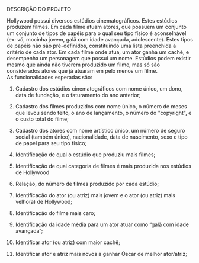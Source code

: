 DESCRIÇÃO DO PROJETO
 
  Hollywood possui diversos estúdios cinematográficos. Estes estúdios produzem filmes. Em cada filme atuam atores, que possuem um conjunto um conjunto de tipos de papéis para o qual seu tipo físico é aconselhável (ex: vó, mocinha jovem, galã com idade avançada, adolescente). Estes tipos de papéis não são pré-definidos, constituindo uma lista preenchida a critério de cada ator. Em cada filme onde atua, um ator ganha um cachê, e desempenha um personagem que possui um nome. Estúdios podem existir mesmo que ainda não tiverem produzido um filme, mas só são considerados atores que já atuaram em pelo menos um filme.  
As funcionalidades esperadas são:

1. Cadastro dos estúdios cinematográficos com nome único, um dono, data de fundação, e o faturamento do ano anterior;

2. Cadastro dos filmes produzidos com nome único, o número de meses que levou sendo feito, o ano de lançamento, o número do "copyright", e o custo total do filme;

3. Cadastro dos atores com nome artístico único, um número de seguro social (também único), nacionalidade, data de nascimento, sexo e tipo de papel para seu tipo físico;

4. Identificação de qual o estúdio que produziu mais filmes;

5. Identificação de qual categoria de filmes é mais produzida nos estúdios de Hollywood
6. Relação, do número de filmes produzido por cada estúdio;

7. Identificação do ator (ou atriz) mais jovem e o ator (ou atriz) mais velho(a) de Hollywood;

8. Identificação do filme mais caro;

9. Identificação da idade média para um ator atuar como “galã com idade avançada”;

10. Identificar ator (ou atriz) com maior cachê;

11. Identificar ator e atriz mais novos a ganhar Óscar de melhor ator/atriz;
